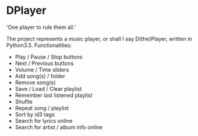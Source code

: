 # DPlayer
'One player to rule them all.'

The project represents a music player, or shall I say D(the)Player, written in Python3.5. 
Functionalities:
  - Play / Pause / Stop buttons
  - Next / Previous buttons
  - Volume / Time sliders
  - Add song(s) / folder
  - Remove song(s)
  - Save / Load / Clear playlist
  - Remember last listened playlist
  - Shuflle
  - Repeat song / playlist
  - Sort by id3 tags
  - Search for lyrics online
  - Search for artist / album info online
